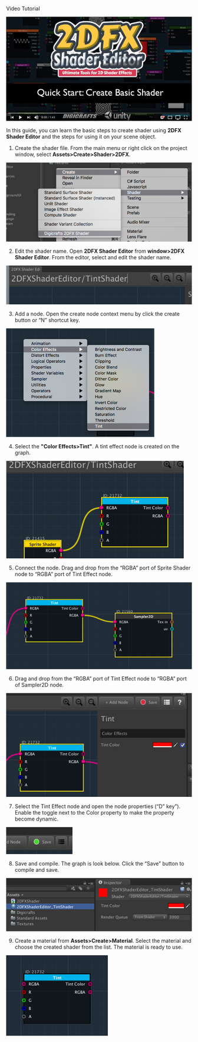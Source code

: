 Video Tutorial

[![](images/quickstart_video.png)](http://www.youtube.com/watch?v=HrOmOtU9fCw "Quick Start")

In this guide, you can learn the basic steps to create shader using **2DFX Shader Editor** and the steps for using it on your scene object.

1.	Create the shader file. From the main menu or right click on the project window, select **Assets>Create>Shader>2DFX**.

 ![](images/2_1.png) 

2.	Edit the shader name. Open **2DFX Shader Editor** from **window>2DFX Shader Editor**. From the editor, select and edit the shader name.

![](images/2_2.png) 

3.	Add a node. Open the create node context menu by click the create button or “N” shortcut key. 

![](images/2_3.png) 

4.	Select the **"Color Effects>Tint"**. A tint effect node is created on the graph.

 ![](images/2_4.png) 

5.	Connect the node. Drag and drop from the “RGBA” port of Sprite Shader node to “RGBA” port of  Tint Effect node.

 ![](images/2_5.png) 

6.	Drag and drop from the “RGBA” port of Tint Effect node to “RGBA” port of  Sampler2D node.

 ![](images/2_6.png) 

7.	Select the Tint Effect node and open the node properties (“D” key”). Enable the toggle next to the Color property to make the property become dynamic. 

 ![](images/2_7.png) 

8.	Save and compile. The graph is look below. Click the “Save” button to compile and save.

 ![](images/2_8.png) 

9.	Create a material from **Assets>Create>Material**. Select the material and choose the created shader from the list. The material is ready to use.

![](images/2_9.png) 